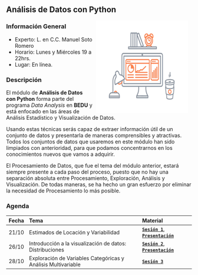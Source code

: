 ## Análisis de Datos con Python

<img src="imagenes/image.gif" align="right" height="250" width="250" hspace="10">

### Información General

- Experto: L. en C.C. Manuel Soto Romero
- Horario: Lunes y Miércoles 19 a 22hrs.
- Lugar:   En línea.

### Descripción

El módulo de __Análisis de Datos con Python__ forma parte del programa *Data Analysis* en __BEDU__ y está enfocado en las áreas de Análisis Estadístico y Visualización de Datos. 

Usando estas técnicas serás capaz de extraer información útil de un conjunto de datos y presentarla de maneras comprensibles y atractivas. Todos los conjuntos de datos que usaremos en este módulo han sido limpiados con anterioridad, para que podamos concentrarnos en los conocimientos nuevos que vamos a adquirir. 

El Procesamiento de Datos, que fue el tema del módulo anterior, estará siempre presente a cada paso del proceso, puesto que no hay una separación absoluta entre Procesamiento, Exploración, Análisis y Visualización. De todas maneras, se ha hecho un gran esfuerzo por eliminar la necesidad de Procesamiento lo más posible.

### Agenda

Fecha | Tema                                 | Material |
------| :------------------------------------| :------- |
21/10 | Estimados de Locación y Variabilidad | [**`Sesión 1`**](sesion01/README.md), [**`Presentación`**](presentaciones/adpp01.pdf) |
26/10 | Introducción a la visualización de datos: Distribuciones | [**`Sesión 2`**](sesion02/README.md), [**`Presentación`**](presentaciones/adpp02.pdf) |
28/10 | Exploración de Variables Categóricas y Análisis Multivariable | [**`Sesión 3`**](sesion03/README.md) |
